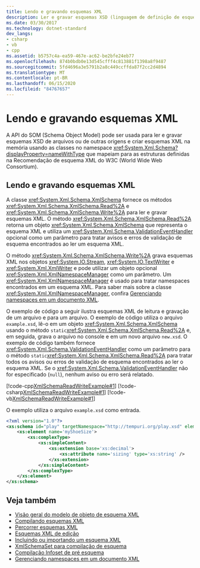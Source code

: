 ```yaml
---
title: Lendo e gravando esquemas XML
description: Ler e gravar esquemas XSD (linguagem de definição de esquema XML) a partir de arquivos ou outras fontes no .NET, usando a API de SOM do esquema de objetos.
ms.date: 03/30/2017
ms.technology: dotnet-standard
dev_langs:
- csharp
- vb
- cpp
ms.assetid: b5757c4a-ea59-467e-ac62-be2bfe24eb77
ms.openlocfilehash: 874b0bdb0e13d545cfff4c813881f1398a8f9487
ms.sourcegitcommit: 5fd4696a3e5791b2a8c449ccffda87f2cc2d4894
ms.translationtype: MT
ms.contentlocale: pt-BR
ms.lasthandoff: 06/15/2020
ms.locfileid: "84767657"
---
```

# <a name="reading-and-writing-xml-schemas"></a>Lendo e gravando esquemas XML
A API do SOM (Schema Object Model) pode ser usada para ler e gravar esquemas XSD de arquivos ou de outras origens e criar esquemas XML na memória usando as classes no namespace <xref:System.Xml.Schema?displayProperty=nameWithType> que mapeiam para as estruturas definidas na Recomendação de esquema XML do W3C (World Wide Web Consortium).  
  
## <a name="reading-and-writing-xml-schemas"></a>Lendo e gravando esquemas XML  
 A classe <xref:System.Xml.Schema.XmlSchema> fornece os métodos <xref:System.Xml.Schema.XmlSchema.Read%2A> e <xref:System.Xml.Schema.XmlSchema.Write%2A> para ler e gravar esquemas XML. O método <xref:System.Xml.Schema.XmlSchema.Read%2A> retorna um objeto <xref:System.Xml.Schema.XmlSchema> que representa o esquema XML e utiliza um <xref:System.Xml.Schema.ValidationEventHandler> opcional como um parâmetro para tratar avisos e erros de validação de esquema encontrados ao ler um esquema XML.  
  
 O método <xref:System.Xml.Schema.XmlSchema.Write%2A> grava esquemas XML nos objetos <xref:System.IO.Stream>, <xref:System.IO.TextWriter> e <xref:System.Xml.XmlWriter> e pode utilizar um objeto opcional <xref:System.Xml.XmlNamespaceManager> como um parâmetro. Um <xref:System.Xml.XmlNamespaceManager> é usado para tratar namespaces encontrados em um esquema XML. Para saber mais sobre a classe <xref:System.Xml.XmlNamespaceManager>, confira [Gerenciando namespaces em um documento XML](managing-namespaces-in-an-xml-document.md).  
  
 O exemplo de código a seguir ilustra esquemas XML de leitura e gravação de um arquivo e para um arquivo. O exemplo de código utiliza o arquivo `example.xsd`, lê-o em um objeto <xref:System.Xml.Schema.XmlSchema> usando o método `static`<xref:System.Xml.Schema.XmlSchema.Read%2A> e, em seguida, grava o arquivo no console e em um novo arquivo `new.xsd`. O exemplo de código também fornece <xref:System.Xml.Schema.ValidationEventHandler> como um parâmetro para o método `static`<xref:System.Xml.Schema.XmlSchema.Read%2A> para tratar todos os avisos ou erros de validação de esquema encontrados ao ler o esquema XML. Se o <xref:System.Xml.Schema.ValidationEventHandler> não for especificado (`null`), nenhum aviso ou erro será relatado.  
  
 [!code-cpp[XmlSchemaReadWriteExample#1](../../../../samples/snippets/cpp/VS_Snippets_Data/XmlSchemaReadWriteExample/CPP/XmlSchemaReadWriteExample.cpp#1)]
 [!code-csharp[XmlSchemaReadWriteExample#1](../../../../samples/snippets/csharp/VS_Snippets_Data/XmlSchemaReadWriteExample/CS/XmlSchemaReadWriteExample.cs#1)]
 [!code-vb[XmlSchemaReadWriteExample#1](../../../../samples/snippets/visualbasic/VS_Snippets_Data/XmlSchemaReadWriteExample/VB/XmlSchemaReadWriteExample.vb#1)]  
  
 O exemplo utiliza o arquivo `example.xsd` como entrada.  
  
```xml  
<?xml version="1.0"?>  
<xs:schema id="play" targetNamespace="http://tempuri.org/play.xsd" elementFormDefault="qualified" xmlns="http://tempuri.org/play.xsd" xmlns:xs="http://www.w3.org/2001/XMLSchema">  
    <xs:element name='myShoeSize'>  
        <xs:complexType>  
            <xs:simpleContent>  
                <xs:extension base='xs:decimal'>  
                    <xs:attribute name='sizing' type='xs:string' />  
                </xs:extension>  
            </xs:simpleContent>  
        </xs:complexType>  
    </xs:element>  
</xs:schema>  
```  
  
## <a name="see-also"></a>Veja também

- [Visão geral do modelo de objeto de esquema XML](xml-schema-object-model-overview.md)
- [Compilando esquemas XML](building-xml-schemas.md)
- [Percorrer esquemas XML](traversing-xml-schemas.md)
- [Esquemas XML de edição](editing-xml-schemas.md)
- [Incluindo ou importando um esquema XML](including-or-importing-xml-schemas.md)
- [XmlSchemaSet para compilação de esquema](xmlschemaset-for-schema-compilation.md)
- [Compilação Infoset de pré esquema](post-schema-compilation-infoset.md)
- [Gerenciando namespaces em um documento XML](managing-namespaces-in-an-xml-document.md)
